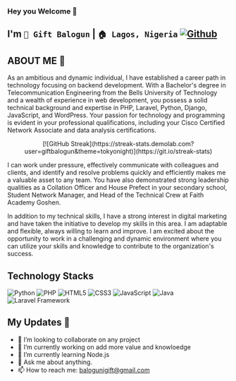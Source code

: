 ### Hey you Welcome 👋
## I'm `👦 Gift Balogun` |  `🏠 Lagos, Nigeria` [![Github](https://img.shields.io/github/followers/giftbalogun?label=Follow&style=social)](https://github.com/giftbalogun)&nbsp;


## ABOUT ME 👋 

As an ambitious and dynamic individual, I have established a career path in technology focusing on backend development. With a Bachelor's degree in Telecommunication Engineering from the Bells University of Technology and a wealth of experience in web development, you possess a solid technical background and expertise in PHP, Laravel, Python, Django, JavaScript, and WordPress. Your passion for technology and programming is evident in your professional qualifications, including your Cisco Certified Network Associate and data analysis certifications.

<p align="center">
[![GitHub Streak](https://streak-stats.demolab.com?user=giftbalogun&theme=tokyonight)](https://git.io/streak-stats)
</p>

I can work under pressure, effectively communicate with colleagues and clients, and identify and resolve problems quickly and efficiently makes me a valuable asset to any team. You have also demonstrated strong leadership qualities as a Collation Officer and House Prefect in your secondary school, Student Network Manager, and Head of the Technical Crew at Faith Academy Goshen.

In addition to my technical skills, I have a strong interest in digital marketing and have taken the initiative to develop my skills in this area. I am adaptable and flexible, always willing to learn and improve. I am excited about the opportunity to work in a challenging and dynamic environment where you can utilize your skills and knowledge to contribute to the organization's success.


## Technology Stacks

![Python](https://img.shields.io/badge/-Python-%233776AB?style=flat-square&logo=Python&logoColor=ffffff)
![PHP](https://img.shields.io/badge/-PHP-%233776AB?style=flat-square&logo=PHP&logoColor=ffffff)
![HTML5](https://img.shields.io/badge/-HTML5-%23E44D27?style=flat-square&logo=html5&logoColor=ffffff)
![CSS3](https://img.shields.io/badge/-CSS3-%231572B6?style=flat-square&logo=css3)
![JavaScript](https://img.shields.io/badge/-JavaScript-%23F7DF1C?style=flat-square&logo=javascript&logoColor=000000&labelColor=%23F7DF1C&color=%23FFCE5A)
![Java](https://img.shields.io/badge/-Java-%23007396?style=flat-square&logo=Java)
![Laravel Framework](https://img.shields.io/badge/-Laravel-%233776AB?style=flat-square&logo=Laravel&logoColor=ffffff)


## My Updates 👋 

- 👯 I’m looking to collaborate on any project
- 🔭 I’m currently working on add more value and knowloedge
- 🌱 I’m currently learning Node.js
- 💬 Ask me about anything.
- 📫 How to reach me: balogunigift@gmail.com
